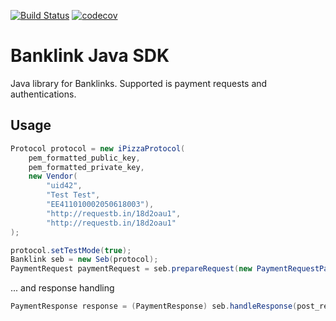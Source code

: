 [![Build Status](https://travis-ci.org/BitWeb/banklink-java-sdk.svg?branch=master)](https://travis-ci.org/BitWeb/banklink-java-sdk)
[![codecov](https://codecov.io/gh/BitWeb/banklink-java-sdk/branch/master/graph/badge.svg)](https://codecov.io/gh/BitWeb/banklink-java-sdk)

# Banklink Java SDK
Java library for Banklinks. Supported is payment requests and authentications.

## Usage
```java
Protocol protocol = new iPizzaProtocol(
    pem_formatted_public_key,
    pem_formatted_private_key,
    new Vendor(
        "uid42",
        "Test Test",
        "EE411010002050618003"),
        "http://requestb.in/18d2oau1",
        "http://requestb.in/18d2oau1"
);

protocol.setTestMode(true);
Banklink seb = new Seb(protocol);
PaymentRequest paymentRequest = seb.prepareRequest(new PaymentRequestParams("2", 0.01, "BitWeb test", "123"));
```
... and response handling

```java
PaymentResponse response = (PaymentResponse) seb.handleResponse(post_request_params);
```